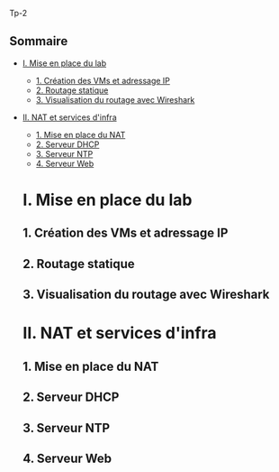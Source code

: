 Tp-2
<!--(2)PIUoCH-->
## Sommaire

* [I. Mise en place du lab](#i-mise-en-place-du-lab)
   * [1. Création des VMs et adressage IP](#1-création-des-vms-et-adressage-ip)
   * [2. Routage statique](#2-routage-statique)
   * [3. Visualisation du routage avec Wireshark](#3-visualisation-du-routage-avec-wireshark)
* [II. NAT et services d'infra](#ii-nat-et-services-dinfra)
   * [1. Mise en place du NAT](#1-mise-en-place-du-nat)
   * [2. Serveur DHCP](#2-dhcp-server)
   * [3. Serveur NTP](#3-ntp-server)
   * [4. Serveur Web](#4-web-server)
  
  


  # I. Mise en place du lab

   ## 1. Création des VMs et adressage IP
   ## 2. Routage statique
   ## 3. Visualisation du routage avec Wireshark
  
  # II. NAT et services d'infra
   ## 1. Mise en place du NAT
   ## 2. Serveur DHCP
   ## 3. Serveur NTP
   ## 4. Serveur Web

  
  
  
  
  
  
  
  
  
  
  
  
  
  
  <!-- Made by Ours Curieux -->